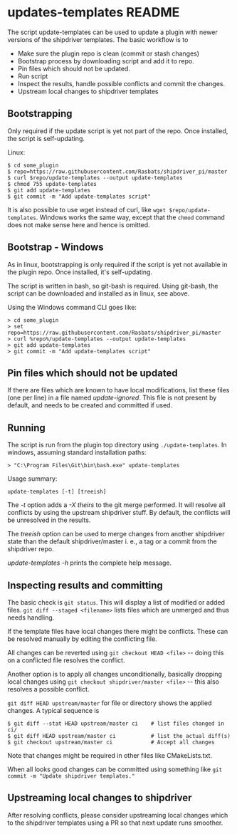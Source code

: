 updates-templates README
========================

The script update-templates can be used to update a plugin with
newer versions of the shipdriver templates. The basic workflow
is to

  - Make sure the plugin repo is clean (commit or stash changes)
  - Bootstrap process by downloading script and add it to repo.
  - Pin files which should not be updated.
  - Run script
  - Inspect the results, handle possible conflicts and commit the
    changes.
  - Upstream local changes to shipdriver templates

Bootstrapping
-------------
Only required if the update script is yet not part of the repo. Once
installed, the script is self-updating.

Linux:

    $ cd some_plugin
    $ repo=https://raw.githubusercontent.com/Rasbats/shipdriver_pi/master
    $ curl $repo/update-templates --output update-templates
    $ chmod 755 update-templates
    $ git add update-templates
    $ git commit -m "Add update-templates script"

It is also possible to use wget instead of curl, like
`wget $repo/update-templates`. Windows works the same way, except that
the `chmod` command does not make sense here and hence is omitted.


Bootstrap - Windows
-------------------

As in linux, bootstrapping is only required if the script is yet not
available in the plugin repo. Once installed, it's self-updating.

The script is written in bash, so git-bash is required. Using git-bash, the
script can be downloaded and installed as in linux, see above.

Using the Windows command CLI goes like:

    > cd some_plugin
    > set repo=https://raw.githubusercontent.com/Rasbats/shipdriver_pi/master
    > curl %repo%/update-templates --output update-templates
    > git add update-templates
    > git commit -m "Add update-templates script"


Pin files which should not be updated
-------------------------------------

If there are files which are known to have local modifications, list these
files (one per line) in a file named *update-ignored*.  This file is not
present by default, and needs to be created and committed if used.


Running
-------

The script is run from the plugin top directory using
`./update-templates`. In windows, assuming standard installation paths:

    > "C:\Program Files\Git\bin\bash.exe" update-templates

Usage summary:

    update-templates [-t] [treeish]

The *-t* option adds a *-X theirs* to the git merge performed. It will
resolve all conflicts by using the upstream shipdriver stuff. By default,
the conflicts will be unresolved in the results.

The *treeish* option can be used to merge changes from another shipdriver
state than the default shipdriver/master i. e., a tag or a commit from
the shipdriver repo.

*update-templates -h* prints the complete help message.


Inspecting results and committing
---------------------------------

The basic check is `git status`. This will display a list of modified or
added files. `git diff --staged <filename>` lists files which are unmerged
and thus needs handling.

If the template files have local changes there might be conflicts. These
can be resolved manually by editing the conflicting file.

All changes can be reverted using `git checkout HEAD <file>` -- doing this
on a conflicted file resolves the conflict.

Another option is to apply all changes unconditionally, basically dropping
local changes using `git checkout shipdriver/master <file>` -- this also
resolves a possible conflict.

`git diff HEAD upstream/master` for file or directory shows the applied
changes.  A typical sequence is

    $ git diff --stat HEAD upstream/master ci    # list files changed in ci/
    $ git diff HEAD upstream/master ci           # list the actual diff(s)
    $ git checkout upstream/master ci            # Accept all changes

Note that changes might be required in other files like CMakeLists.txt.

When all looks good changes can be committed using something like
`git commit -m "Update shipdriver templates."`


Upstreaming local changes to shipdriver
---------------------------------------
After resolving conflicts, please consider upstreaming local changes which
to the shipdriver templates using a PR so that next update runs
smoother.
